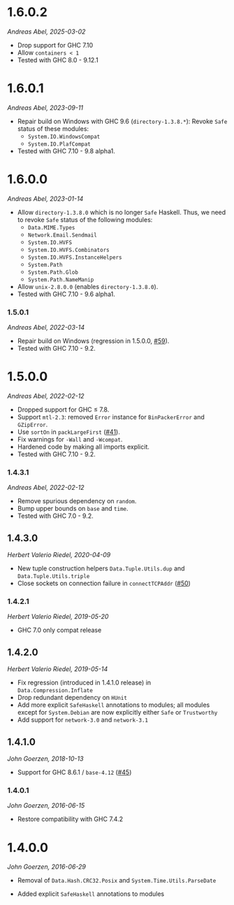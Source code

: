 # 1.6.0.2

_Andreas Abel, 2025-03-02_

- Drop support for GHC 7.10
- Allow `containers < 1`
- Tested with GHC 8.0 - 9.12.1

# 1.6.0.1

_Andreas Abel, 2023-09-11_

- Repair build on Windows with GHC 9.6 (`directory-1.3.8.*`):
  Revoke `Safe` status of these modules:
  * `System.IO.WindowsCompat`
  * `System.IO.PlafCompat`
- Tested with GHC 7.10 - 9.8 alpha1.

# 1.6.0.0

_Andreas Abel, 2023-01-14_

- Allow `directory-1.3.8.0` which is no longer `Safe` Haskell.
  Thus, we need to revoke `Safe` status of the following modules:
  * `Data.MIME.Types`
  * `Network.Email.Sendmail`
  * `System.IO.HVFS`
  * `System.IO.HVFS.Combinators`
  * `System.IO.HVFS.InstanceHelpers`
  * `System.Path`
  * `System.Path.Glob`
  * `System.Path.NameManip`
- Allow `unix-2.8.0.0` (enables `directory-1.3.8.0`).
- Tested with GHC 7.10 - 9.6 alpha1.

### 1.5.0.1

_Andreas Abel, 2022-03-14_

- Repair build on Windows (regression in 1.5.0.0, [#59](https://github.com/haskell-hvr/missingh/issues/59)).
- Tested with GHC 7.10 - 9.2.

# 1.5.0.0

_Andreas Abel, 2022-02-12_

- Dropped support for GHC ≤ 7.8.
- Support `mtl-2.3`: removed `Error` instance for `BinPackerError` and `GZipError`.
- Use `sortOn` in `packLargeFirst` ([#41](https://github.com/haskell-hvr/missingh/issues/41)).
- Fix warnings for `-Wall` and `-Wcompat`.
- Hardened code by making all imports explicit.
- Tested with GHC 7.10 - 9.2.

### 1.4.3.1

_Andreas Abel, 2022-02-12_

- Remove spurious dependency on `random`.
- Bump upper bounds on `base` and `time`.
- Tested with GHC 7.0 - 9.2.

## 1.4.3.0

_Herbert Valerio Riedel, 2020-04-09_

- New tuple construction helpers `Data.Tuple.Utils.dup` and `Data.Tuple.Utils.triple`
- Close sockets on connection failure in `connectTCPAddr` ([#50](https://github.com/haskell-hvr/missingh/issues/50))

### 1.4.2.1

_Herbert Valerio Riedel, 2019-05-20_

- GHC 7.0 only compat release

## 1.4.2.0

_Herbert Valerio Riedel, 2019-05-14_

- Fix regression (introduced in 1.4.1.0 release) in `Data.Compression.Inflate`
- Drop redundant dependency on `HUnit`
- Add more explicit `SafeHaskell` annotations to modules; all modules
  except for `System.Debian` are now explicitly either `Safe` or `Trustworthy`
- Add support for `network-3.0` and `network-3.1`

## 1.4.1.0

_John Goerzen, 2018-10-13_

- Support for GHC 8.6.1 / `base-4.12` ([#45](https://github.com/haskell-hvr/missingh/issues/45))

### 1.4.0.1

_John Goerzen, 2016-06-15_

- Restore compatibility with GHC 7.4.2

# 1.4.0.0

_John Goerzen, 2016-06-29_

- Removal of `Data.Hash.CRC32.Posix` and `System.Time.Utils.ParseDate`

- Added explicit `SafeHaskell` annotations to modules
